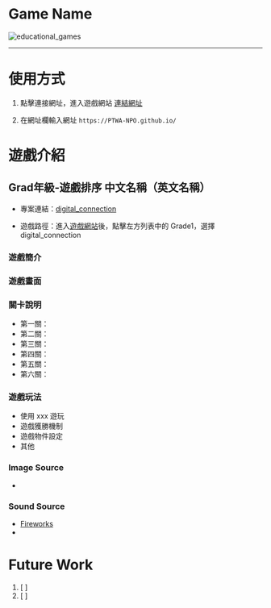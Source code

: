 # Game Name

![educational_games](https://img.shields.io/github/v/tag/PTWA-NPO/PTWA-NPO.github.io)

---
[//]: # (TODO 遊戲概念)

# 使用方式

[//]: # (TODO demo gif)

1. 點擊連接網址，進入遊戲網站
    [連結網址](https://PTWA-NPO.github.io/)

2. 在網址欄輸入網址
    `https://PTWA-NPO.github.io/`

[//]: # (TODO demo gif)


# 遊戲介紹

## Grad年級-遊戲排序 中文名稱（英文名稱）

- 專案連結：[digital_connection](https://github.com/PTWA-NPO/PTWA-NPO.github.io/tree/develop/digital_connection)

- 遊戲路徑：進入[遊戲網站](https://PTWA-NPO.github.io/)後，點擊左方列表中的 Grade1，選擇 digital_connection

### 遊戲簡介

[//]: # (TODO 遊戲說明)

### 遊戲畫面
[//]: # (TODO game play view gif)

### 關卡說明
- 第一關：
- 第二關：
- 第三關：
- 第四關：
- 第五關：
- 第六關：
  
### 遊戲玩法
- 使用 xxx 遊玩
- 遊戲獲勝機制
- 遊戲物件設定
- 其他
 
### Image Source
- []()

### Sound Source
- [Fireworks](https://opengameart.org/content/fireworks-with-applause-happy-people)
- []()

# Future Work

1. [ ] 
2. [ ] 
